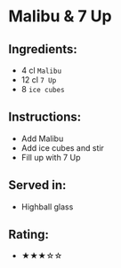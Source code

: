 # Malibu & 7 Up

## Ingredients:
- 4 cl `Malibu`
- 12 cl `7 Up`
- 8 `ice cubes`

## Instructions:
- Add Malibu
- Add ice cubes and stir
- Fill up with 7 Up

## Served in:
- Highball glass

## Rating:
- ★★★☆☆